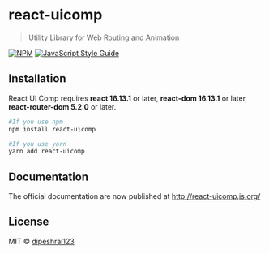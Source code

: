 # react-uicomp

> Utility Library for Web Routing and Animation

[![NPM](https://img.shields.io/npm/v/react-uicomp.svg)](https://www.npmjs.com/package/react-uicomp) [![JavaScript Style Guide](https://img.shields.io/badge/code_style-standard-brightgreen.svg)](https://standardjs.com)

## Installation

React UI Comp requires **react 16.13.1** or later, **react-dom 16.13.1** or later, **react-router-dom 5.2.0** or later.

```bash
#If you use npm
npm install react-uicomp

#If you use yarn
yarn add react-uicomp
```

## Documentation

The official documentation are now published at http://react-uicomp.js.org/

## License

MIT © [dipeshrai123](https://github.com/dipeshrai123)
